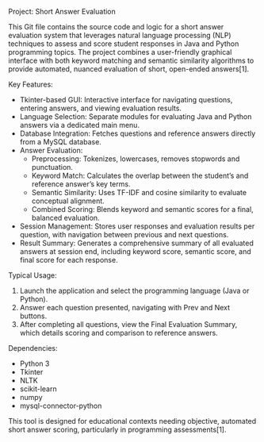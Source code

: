 Project: Short Answer Evaluation

This Git file contains the source code and logic for a short answer evaluation system that leverages natural language processing (NLP) techniques to assess and score student responses in Java and Python programming topics. The project combines a user-friendly graphical interface with both keyword matching and semantic similarity algorithms to provide automated, nuanced evaluation of short, open-ended answers[1].

Key Features:

- Tkinter-based GUI: Interactive interface for navigating questions, entering answers, and viewing evaluation results.
- Language Selection: Separate modules for evaluating Java and Python answers via a dedicated main menu.
- Database Integration: Fetches questions and reference answers directly from a MySQL database.
- Answer Evaluation:
  - Preprocessing: Tokenizes, lowercases, removes stopwords and punctuation.
  - Keyword Match: Calculates the overlap between the student’s and reference answer’s key terms.
  - Semantic Similarity: Uses TF-IDF and cosine similarity to evaluate conceptual alignment.
  - Combined Scoring: Blends keyword and semantic scores for a final, balanced evaluation.
- Session Management: Stores user responses and evaluation results per question, with navigation between previous and next questions.
- Result Summary: Generates a comprehensive summary of all evaluated answers at session end, including keyword score, semantic score, and final score for each response.

Typical Usage:

1. Launch the application and select the programming language (Java or Python).
2. Answer each question presented, navigating with Prev and Next buttons.
3. After completing all questions, view the Final Evaluation Summary, which details scoring and comparison to reference answers.

Dependencies:
- Python 3
- Tkinter
- NLTK
- scikit-learn
- numpy
- mysql-connector-python

This tool is designed for educational contexts needing objective, automated short answer scoring, particularly in programming assessments[1].

